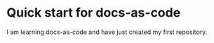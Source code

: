 # Quick start for docs-as-code

I am learning docs-as-code and have just created my first repository.
